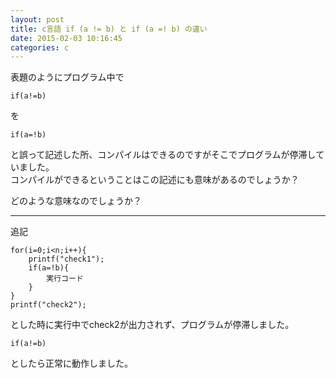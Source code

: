 ```yaml
---
layout: post
title: c言語 if (a != b) と if (a =! b) の違い
date: 2015-02-03 10:16:45
categories: c
---
```

<!-- {% raw %} -->
<p>表題のようにプログラム中で</p>

<pre><code>if(a!=b)
</code></pre>

<p>を</p>

<pre><code>if(a=!b)
</code></pre>

<p>と誤って記述した所、コンパイルはできるのですがそこでプログラムが停滞していました。<br>
コンパイルができるということはこの記述にも意味があるのでしょうか？</p>

<p>どのような意味なのでしょうか？</p>

<hr>

<p>追記</p>

<pre><code>for(i=0;i&lt;n;i++){
    printf("check1");
    if(a=!b){
        実行コード
    }
}
printf("check2");
</code></pre>

<p>とした時に実行中でcheck2が出力されず、プログラムが停滞しました。</p>

<pre><code>if(a!=b)
</code></pre>

<p>としたら正常に動作しました。</p>
<!-- {% endraw %} -->
